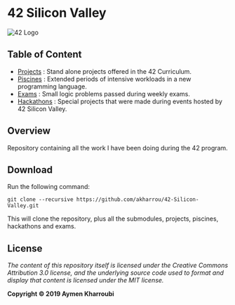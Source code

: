 # 42 Silicon Valley

![42 Logo]()

## Table of Content

* [Projects](Projects/) : Stand alone projects offered in the 42 Curriculum.
* [Piscines](Piscines/) : Extended periods of intensive workloads in a new programming language.
* [Exams](Exams/) : Small logic problems passed during weekly exams.
* [Hackathons](Hackathons/) : Special projects that were made during events hosted by 42 Silicon Valley.


## Overview

Repository containing all the work I have been doing during the 42 program.

## Download

Run the following command:

	git clone --recursive https://github.com/akharrou/42-Silicon-Valley.git


This will clone the repository, plus all the submodules,
projects, piscines, hackathons and exams.

## License

*The content of this repository itself is licensed under the Creative Commons
Attribution 3.0 license, and the underlying source code used to format and
display that content is licensed under the MIT license.*

**Copyright © 2019 Aymen Kharroubi**
